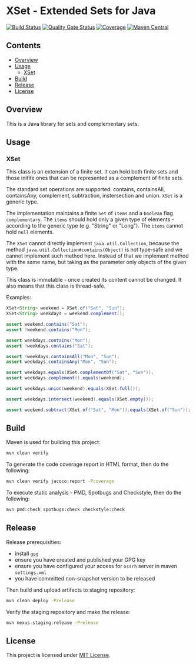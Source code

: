 # XSet - Extended Sets for Java

[![Build Status](https://github.com/vbartacek/xset-java/actions/workflows/build.yml/badge.svg?event=push)](https://github.com/vbartacek/xset-java/actions/workflows/build.yml)
[![Quality Gate Status](https://sonarcloud.io/api/project_badges/measure?project=com.github.vbartacek%3Axset&metric=alert_status)](https://sonarcloud.io/dashboard?id=com.github.vbartacek%3Axset)
[![Coverage](https://sonarcloud.io/api/project_badges/measure?project=com.github.vbartacek%3Axset&metric=coverage)](https://sonarcloud.io/dashboard?id=com.github.vbartacek%3Axset)
[![Maven Central](https://maven-badges.herokuapp.com/maven-central/com.github.vbartacek/xset/badge.svg)](https://maven-badges.herokuapp.com/maven-central/com.github.vbartacek/xset)


## Contents

* [Overview](#overview)
* [Usage](#usage)
    * [XSet](#xset)
* [Build](#build)
* [Release](#release)
* [License](#license)


## Overview

This is a Java library for sets and complementary sets.


## Usage

### XSet

This class is an extension of a finite set.
It can hold both finite sets and those inifite ones that can be represented as a complement of finite sets.

The standard set operations are supported: contains, containsAll, containsAny, complement, subtraction, instersection and union.
`XSet` is a generic type.

The implementation maintains a finite `Set` of `items` and a `boolean` flag `complementary`.
The `items` should hold only a given type of elements - according to the generic type (e.g. "String" or "Long").
The `items` cannot hold `null` elements.

The `XSet` cannot directly implement `java.util.Collection`, because the method `java.util.Collection#contains(Object)`
is not type-safe and we cannot implement such method here.
Instead of that we implement method with the same name, but taking as the parameter only objects of the given type.

This class is immutable - once created its content cannot be changed.
It also means that this class is thread-safe.

Examples:

```java
XSet<String> weekend = XSet.of("Sat", "Sun");
XSet<String> weekdays = weekend.complement();

assert weekend.contains("Sat");
assert !weekend.contains("Mon");

assert weekdays.contains("Mon");
assert !weekdays.contains("Sat");

assert !weekdays.containsAll("Mon", "Sun");
assert weekdays.containsAny("Mon", "Sun");

assert weekdays.equals(XSet.complementOf("Sat", "Sun"));
assert weekdays.complement().equals(weekend);

assert weekdays.union(weekend).equals(XSet.full());

assert weekdays.intersect(weekend).equals(XSet.empty());

assert weekend.subtract(XSet.of("Sat", "Mon")).equals(XSet.of("Sun"));
```


## Build

Maven is used for building this project:

```bash
mvn clean verify
```

To generate the code coverage report in HTML format, then do the following:

```bash
mvn clean verify jacoco:report -Pcoverage
```

To execute static analysis - PMD, Spotbugs and Checkstyle, then do the following:

```bash
mvn pmd:check spotbugs:check checkstyle:check
```


## Release

Release prerequisities:

* install `gpg`
* ensure you have created and published your GPG key
* ensure you have configured your access for `ossrh` server in maven `settings.xml`
* you have committed non-snapshot version to be released

Then build and upload artifacts to staging repository:

```bash
mvn clean deploy -Prelease
```

Verify the staging repository and make the release:

```bash
mvn nexus-staging:release -Prelease
```


## License

This project is licensed under [MIT License](http://opensource.org/licenses/MIT).

